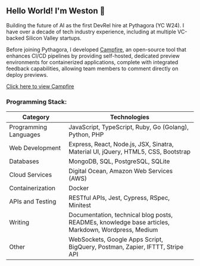 ## Hello World! I'm Weston 👋 

Building the future of AI as the first DevRel hire at Pythagora (YC W24). I have over a decade of tech industry experience, including at multiple VC-backed Silicon Valley startups.

Before joining Pythagora, I developed [Campfire](https://campfire-previews.github.io), an open-source tool that enhances CI/CD pipelines by providing self-hosted, dedicated preview environments for containerized applications, complete with integrated feedback capabilities, allowing team members to comment directly on deploy previews.

[Click here to view Campfire](https://campfire-previews.github.io)

### Programming Stack:

| Category              | Technologies                                  |
|-----------------------|-----------------------------------------------|
| Programming Languages | JavaScript, TypeScript, Ruby, Go (Golang), Python, PHP     |
| Web Development       | Express, React, Node.js, JSX, Sinatra, Material UI, jQuery, HTML5, CSS, Bootstrap |
| Databases             | MongoDB, SQL, PostgreSQL, SQLite                    |
| Cloud Services        | Digital Ocean, Amazon Web Services (AWS)     |
| Containerization      | Docker                                       |
| APIs and Testing      | RESTful APIs, Jest, Cypress, RSpec, Minitest                  |
| Writing               | Documentation, technical blog posts, READMEs, knowledge base articles, Markdown, Wordpress, Medium            |
| Other                 | WebSockets, Google Apps Script, BigQuery, Postman, Zapier, IFTTT, Stripe API                          |

<!-- ### Contact Me

You can read more about my experiences learning programming, as well as view my projects, on my personal blog [westonludeke.com](https://westonludeke.com) and on [Medium](https://westonludeke.medium.com/). You can also connect with me on [LinkedIn](https://linkedin.com/in/westonludeke). -->


<!--
**westonludeke/westonludeke** is a ✨ _special_ ✨ repository because its `README.md` (this file) appears on your GitHub profile.

Here are some ideas to get you started:

- 🔭 I’m currently working on ...
- 🌱 I’m currently learning ...
- 👯 I’m looking to collaborate on ...
- 🤔 I’m looking for help with ...
- 💬 Ask me about ...
- 📫 How to reach me: ...
- 😄 Pronouns: ...
- ⚡ Fun fact: ...
-->

